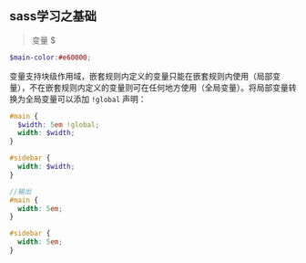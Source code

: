 ## sass学习之基础

>变量 $
```scss
$main-color:#e60000;
```
变量支持块级作用域，嵌套规则内定义的变量只能在嵌套规则内使用（局部变量），不在嵌套规则内定义的变量则可在任何地方使用（全局变量）。将局部变量转换为全局变量可以添加 `!global` 声明：
```scss
#main {
  $width: 5em !global;
  width: $width;
}

#sidebar {
  width: $width;
}

//输出
#main {
  width: 5em;
}

#sidebar {
  width: 5em;
}
```

